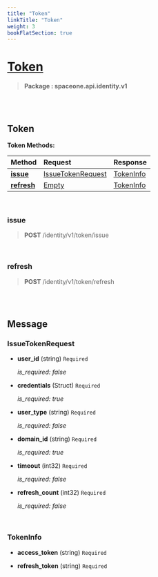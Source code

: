 ```yaml
---
title: "Token"
linkTitle: "Token"
weight: 3
bookFlatSection: true
---
```

# [Token](#Token)



>  **Package : spaceone.api.identity.v1**

<br>
<br>

## Token





**Token Methods:**


| Method | Request | Response |
| :----- | :-------- | :-------- |
| [**issue**](./Token#issue) | [IssueTokenRequest](Token#issuetokenrequest) | [TokenInfo](./Token#tokeninfo) |
| [**refresh**](./Token#refresh) | [Empty](Token#empty) | [TokenInfo](./Token#tokeninfo) |



    
<br>

### issue





> **POST** /identity/v1/token/issue
>






    
<br>

### refresh





> **POST** /identity/v1/token/refresh
>






    


<br>
<br>

## Message



### IssueTokenRequest
* **user_id** (string)  `Required` 

  *is_required: false*

    
* **credentials** (Struct)  `Required` 

  *is_required: true*

    
* **user_type** (string)  `Required` 

  *is_required: false*

    
* **domain_id** (string)  `Required` 

  *is_required: true*

    
* **timeout** (int32)  `Required` 

  *is_required: false*

    
* **refresh_count** (int32)  `Required` 

  *is_required: false*

    <br>

### TokenInfo
* **access_token** (string)  `Required` 

    
* **refresh_token** (string)  `Required` 

    <br>
